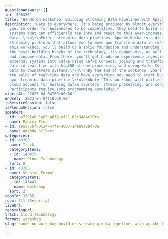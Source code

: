 ```yaml
---
questionAnswers: []
id: '396330'
title: 'Hands-on Workshop: Building Streaming Data Pipelines with Apache Kafka'
description: "Data is everywhere. It's being produced by almost everything around
  you. In order for businesses to be competitive, they need to build resilient, scalable
  systems that can efficiently tap into and react to this ever-increasing volume of
  data. \r\n\r\nEnter: streaming data pipelines. Apache Kafka is a distributed event
  streaming platform that allows you to move and transform data in real-time. Throughout
  this workshop, you’ll build up a solid foundation and understanding of Kafka, learning
  the basic building blocks of the technology, its components, as well as how to produce
  and consume data. From there, you’ll get hands-on experience ingesting data from
  external systems into Kafka using Kafka Connect, joining and transforming Kafka
  data in real-time with ksqlDB stream processing, and using Kafka Connect to move
  data to downstream systems.\r\n\r\nBy the end of the workshop, you'll understand
  the value of real-time data and have everything you need to start building your
  own streaming data pipeline.\r\n\r\nNote: This workshop will utilize a free Confluent
  Cloud account for hosting Kafka clusters, stream processing, and schema registry.
  Participants require some programming knowledge."
startsAt: '2023-04-04T09:00:00'
endsAt: '2023-04-04T10:30:00'
isServiceSession: false
isPlenumSession: false
speakers:
- id: ea7292a0-1a85-4830-af21-00c9484c19fe
  name: Danica Fine
- id: e0ac75bf-0c24-47fe-a067-14aa9a29c78a
  name: Amanda Gilbert
categories:
- id: 43783
  name: Track
  categoryItems:
  - id: 143429
    name: Cloud Technology
  sort: 0
- id: 43785
  name: Session Format
  categoryItems:
  - id: 143441
    name: workshop
  sort: 2
roomId: 33055
room: 311 (Security)
liveUrl: 
recordingUrl: 
track: Cloud Technology
format: workshop
slug: hands-on-workshop-building-streaming-data-pipelines-with-apache-kafka

---
```

